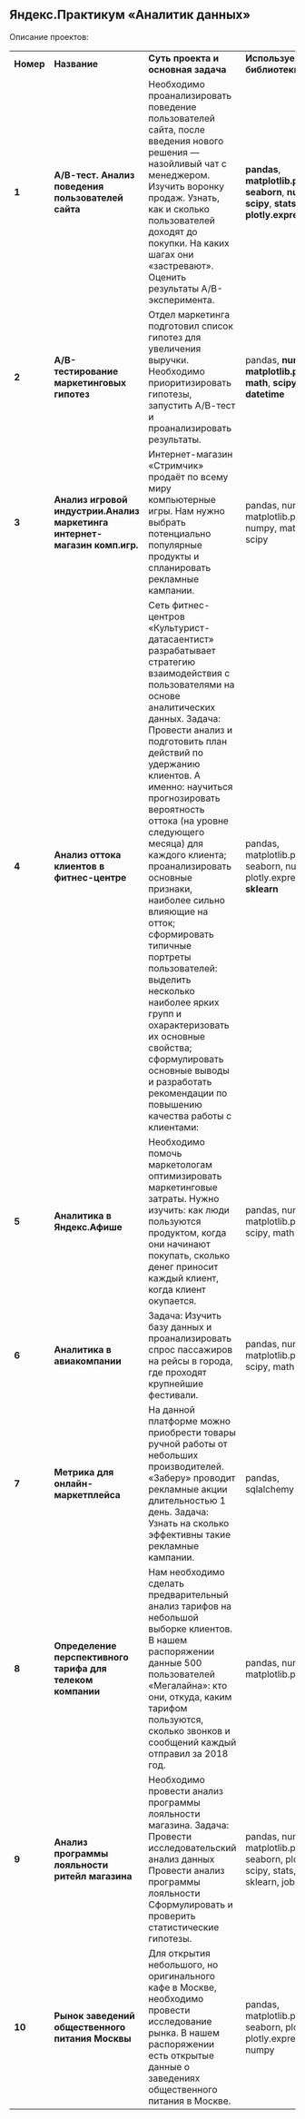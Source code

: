 ## <b>Яндекс.Практикум «Аналитик данных»</b></a>



Описание проектов:

<table>
<tr>
<td><b>Номер</b></td>  
<td><b>Название</b></td>
<td><b>Суть проекта и основная задача</b></td>
<td><b>Используемые библиотеки</b></td>
<tr>
<td><b>1</b></td>
<td><b>А/В-тест. Анализ поведения пользователей сайта</b></td>
<td>Необходимо проанализировать поведение пользователей сайта, после введения нового решения — назойливый чат с менеджером.
Изучить воронку продаж.
Узнать, как и сколько пользователей доходят до покупки. На каких шагах они «застревают».
Оценить результаты А/В-эксперимента.
</td>
<td><b>pandas</b>, <b>matplotlib.pyplot</b>, <b>seaborn</b>, <b>numpy</b>, <b>scipy</b>, <b>stats</b>, <b>plotly.express</b></td>
<tr>
<td> <b>2</b></td>
<td><b>А/В-тестирование маркетинговых гипотез</b></td>
<td>Отдел маркетинга подготовил список гипотез для увеличения выручки. Необходимо приоритизировать гипотезы, запустить А/В-тест и проанализировать результаты.
</td>
<td>pandas, <b>numpy</b>, <b>matplotlib.pyplot</b>, <b>math</b>, <b>scipy</b>, <b>datetime</b></td>
<tr>
<td> <b>3</b></td>
<td><b>Анализ игровой индустрии.Анализ маркетинга интернет-магазин комп.игр.</b></td>
<td>Интернет-магазин «Стримчик» продаёт по всему миру компьютерные игры. Нам нужно выбрать потенциально популярные продукты и спланировать рекламные кампании.</td>
<td>pandas, numpy, matplotlib.pyplot, numpy, math, scipy</td>
<tr>
<td> <b>4</b></td>
<td><b>Анализ оттока клиентов в фитнес-центре</b></td>
<td>Сеть фитнес-центров «Культурист-датасаентист» разрабатывает стратегию взаимодействия с пользователями на основе аналитических данных. 
Задача: Провести анализ и подготовить план действий по удержанию клиентов.
А именно: научиться прогнозировать вероятность оттока (на уровне следующего месяца) для каждого клиента; проанализировать основные признаки, наиболее сильно влияющие на отток; сформировать типичные портреты пользователей: выделить несколько наиболее ярких групп и охарактеризовать их основные свойства; сформулировать основные выводы и разработать рекомендации по повышению качества работы с клиентами:</td>
<td>pandas, matplotlib.pyplot, seaborn, numpy, plotly.express, <b>sklearn</b></td>
<tr>
<td> <b>5</b></td>
<td><b>Аналитика в Яндекс.Афише</b></a></td>
<td>Необходимо помочь маркетологам оптимизировать маркетинговые затраты. Нужно изучить: как люди пользуются продуктом, когда они начинают покупать, сколько денег приносит каждый клиент, когда клиент окупается.
</td>
<td>pandas, numpy, matplotlib.pyplot, scipy, math</td>
<tr>
  <td><b>6</b></t>
  <td><b>Аналитика в авиакомпании</b></td>
  <td>Задача: Изучить базу данных и проанализировать спрос пассажиров на рейсы в города, где проходят крупнейшие фестивали.</td>
  <td>pandas, numpy, matplotlib.pyplot, scipy, math</td>
  <tr>
  <td><b>7</b></t>
  <td><b>Метрика для онлайн-маркетплейса</b></td>
  <td>На данной платформе можно приобрести товары ручной работы от небольших производителей. «Заберу» проводит рекламные акции длительностью 1 день. Задача: Узнать на сколько эффективны такие рекламные кампании.</td>
  <td>pandas, sqlalchemy</td>
  <tr>
  <td><b>8</b></t>
  <td><b>Определение перспективного тарифа для телеком компании</b></td>
  <td>Нам необходимо сделать предварительный анализ тарифов на небольшой выборке клиентов. В нашем распоряжении данные 500 пользователей «Мегалайна»: кто они, откуда, каким тарифом пользуются, сколько звонков и сообщений каждый отправил за 2018 год.</td>
  <td>pandas, numpy, matplotlib.pyplot</td>
  <tr>
  <td><b>9</b></t>
  <td><b>Анализ программы лояльности ритейл магазина</b></td>
  <td>Необходимо провести анализ программы лояльности магазина.
  Задача:
Провести исследовательский анализ данных
Провести анализ программы лояльности
Сформулировать и проверить статистические гипотезы.</td>
  <td>pandas, numpy, matplotlib.pyplot, seaborn, plotly, scipy, stats, sklearn, joblib</td>
  <tr>
  <td><b>10</b></t>
  <td><b>Рынок заведений общественного питания Москвы</b></td>
  <td>Для открытия небольшого, но оригинального кафе в Москве, необходимо провести исследование рынка. В нашем распоряжении есть открытые данные о заведениях общественного питания в Москве.</td>
  <td>pandas, matplotlib.pyplot, seaborn, plotly, plotly.express, numpy</td>
</table>
<br/><br/>

